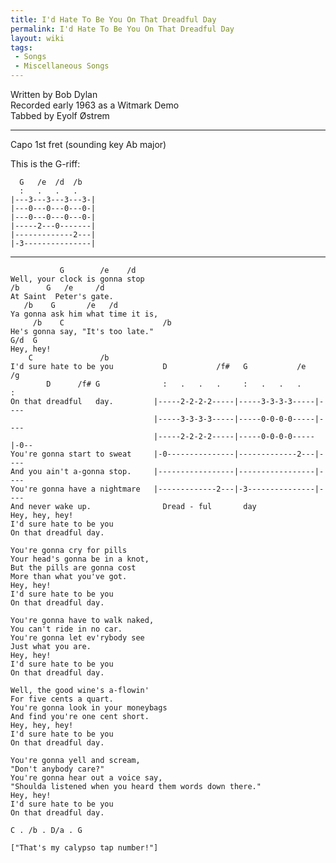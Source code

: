 ```yaml
---
title: I'd Hate To Be You On That Dreadful Day
permalink: I'd Hate To Be You On That Dreadful Day
layout: wiki
tags:
 - Songs
 - Miscellaneous Songs
---
```


Written by Bob Dylan  
Recorded early 1963 as a Witmark Demo  
Tabbed by Eyolf Østrem

* * * * *

Capo 1st fret (sounding key Ab major)

This is the G-riff:

      G   /e  /d  /b
      :   .   .   .
    |---3---3---3---3-|
    |---0---0---0---0-|
    |---0---0---0---0-|
    |-----2---0-------|
    |-------------2---|
    |-3---------------|

* * * * *

               G        /e    /d
    Well, your clock is gonna stop
    /b      G   /e     /d
    At Saint  Peter's gate.
       /b    G       /e   /d
    Ya gonna ask him what time it is,
         /b    C                      /b
    He's gonna say, "It's too late."
    G/d  G
    Hey, hey!
        C               /b
    I'd sure hate to be you           D           /f#   G           /e    /g
            D      /f# G              :   .   .   .     :   .   .   .     :
    On that dreadful   day.         |-----2-2-2-2-----|-----3-3-3-3-----|----
                                    |-----3-3-3-3-----|-----0-0-0-0-----|----
                                    |-----2-2-2-2-----|-----0-0-0-0-----|-0--
    You're gonna start to sweat     |-0---------------|-------------2---|----
    And you ain't a-gonna stop.     |-----------------|-----------------|----
    You're gonna have a nightmare   |-------------2---|-3---------------|----
    And never wake up.                Dread - ful       day
    Hey, hey, hey!
    I'd sure hate to be you
    On that dreadful day.

    You're gonna cry for pills
    Your head's gonna be in a knot,
    But the pills are gonna cost
    More than what you've got.
    Hey, hey!
    I'd sure hate to be you
    On that dreadful day.

    You're gonna have to walk naked,
    You can't ride in no car.
    You're gonna let ev'rybody see
    Just what you are.
    Hey, hey!
    I'd sure hate to be you
    On that dreadful day.

    Well, the good wine's a-flowin'
    For five cents a quart.
    You're gonna look in your moneybags
    And find you're one cent short.
    Hey, hey, hey!
    I'd sure hate to be you
    On that dreadful day.

    You're gonna yell and scream,
    "Don't anybody care?"
    You're gonna hear out a voice say,
    "Shoulda listened when you heard them words down there."
    Hey, hey!
    I'd sure hate to be you
    On that dreadful day.

    C . /b . D/a . G

    ["That's my calypso tap number!"]
